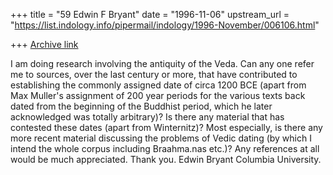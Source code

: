 +++
title = "59 Edwin F Bryant"
date = "1996-11-06"
upstream_url = "https://list.indology.info/pipermail/indology/1996-November/006106.html"

+++
[Archive link](https://list.indology.info/pipermail/indology/1996-November/006106.html)

I am doing research involving the antiquity of the Veda.  Can any one
refer me to sources, over the last century or more, that have contributed 
to establishing the commonly assigned date of circa 1200 BCE (apart from
Max Muller's assignment of 200 year periods for the various texts back 
dated from the beginning of the Buddhist period, which he later
acknowledged was totally arbitrary)? Is there any material that has
contested these dates (apart from Winternitz)?  Most especially, is there
any more recent material discussing the problems of Vedic dating (by which
I intend the whole corpus including Braahma.nas etc.)?  Any references at
all would be much appreciated.  Thank you.  Edwin Bryant  Columbia 
University.











